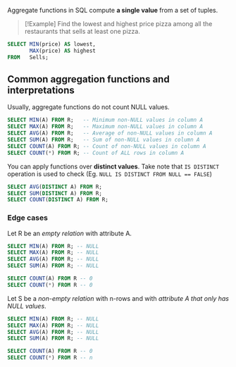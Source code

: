 Aggregate functions in SQL compute **a single value** from a set of tuples.

>[!Example]
> Find the lowest and highest price pizza among all the restaurants that sells at least one pizza.
 
```SQL
SELECT MIN(price) AS lowest,
       MAX(price) AS highest
FROM   Sells;
```

## Common aggregation functions and interpretations

Usually, aggregate functions do not count NULL values.

```sql
SELECT MIN(A) FROM R;   -- Minimum non-NULL values in column A
SELECT MAX(A) FROM R;   -- Maximum non-NULL values in column A
SELECT AVG(A) FROM R;   -- Average of non-NULL values in column A
SELECT SUM(A) FROM R;   -- Sum of non-NULL values in column A
SELECT COUNT(A) FROM R; -- Count of non-NULL values in column A
SELECT COUNT(*) FROM R; -- Count of ALL rows in column A
```

You can apply functions over **distinct values**. Take note that `IS DISTINCT` operation is used to check (Eg. `NULL IS DISTINCT FROM NULL == FALSE`)

```sql
SELECT AVG(DISTINCT A) FROM R;
SELECT SUM(DISTINCT A) FROM R;
SELECT COUNT(DISTINCT A) FROM R;
```

### Edge cases

Let R be an *empty relation* with attribute A.

```sql
SELECT MIN(A) FROM R; -- NULL
SELECT MAX(A) FROM R; -- NULL
SELECT AVG(A) FROM R; -- NULL
SELECT SUM(A) FROM R; -- NULL

SELECT COUNT(A) FROM R -- 0
SELECT COUNT(*) FROM R -- 0
```

Let S be a *non-empty relation* with n-rows and with *attribute A that only has NULL values*.

```sql
SELECT MIN(A) FROM R; -- NULL
SELECT MAX(A) FROM R; -- NULL
SELECT AVG(A) FROM R; -- NULL
SELECT SUM(A) FROM R; -- NULL

SELECT COUNT(A) FROM R -- 0
SELECT COUNT(*) FROM R -- n
```